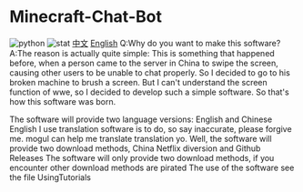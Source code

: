 # Minecraft-Chat-Bot

![python](https://img.shields.io/badge/python-%E2%89%A5%203.7-blue?logo=python) ![stat](https://img.shields.io/github/stars/yang0143/Minecraft-Chat-Bot?logo=github)
[中文](README_CN.md)  [English](README.md)
Q:Why do you want to make this software?
A:The reason is actually quite simple:
This is something that happened before, when a person came to the server in China to swipe the screen, causing other users to be unable to chat properly. 
So I decided to go to his broken machine to brush a screen. But I can't understand the screen function of wwe, so I decided to develop such a simple software. 
So that's how this software was born.

The software will provide two language versions: English and Chinese
English I use translation software is to do, so say inaccurate, please forgive me.
mogul can help me translate translation yo. Well, the software will provide two download methods, China Netflix diversion and Github Releases The software will only provide two download methods, if you encounter other download methods are pirated
The use of the software see the file UsingTutorials
